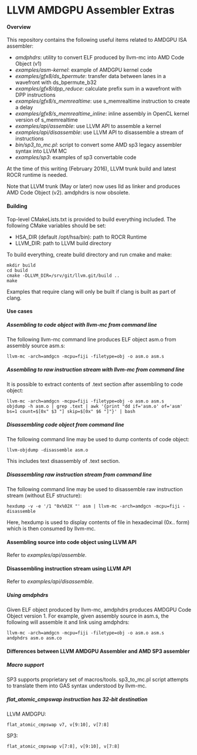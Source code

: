 LLVM AMDGPU Assembler Extras
============================

#### Overview
This repository contains the following useful items related to AMDGPU ISA assembler:

  * *amdphdrs*: utility to convert ELF produced by llvm-mc into AMD Code Object (v1)
  * *examples/asm-kernel*: example of AMDGPU kernel code 
  * *examples/gfx8/ds_bpermute*: transfer data between lanes in a wavefront with ds_bpermute_b32
  * *examples/gfx8/dpp_reduce*: calculate prefix sum in a wavefront with DPP instructions
  * *examples/gfx8/s_memrealtime*: use s_memrealtime instruction to create a delay
  * *examples/gfx8/s_memrealtime_inline*: inline assembly in OpenCL kernel version of s_memrealtime
  * *examples/api/assemble*: use LLVM API to assemble a kernel
  * *examples/api/disassemble*: use LLVM API to disassemble a stream of instructions
  * *bin/sp3_to_mc.pl*: script to convert some AMD sp3 legacy assembler syntax into LLVM MC
  * *examples/sp3*: examples of sp3 convertable code

At the time of this writing (February 2016), LLVM trunk build and latest ROCR runtime is needed.

Note that LLVM trunk (May or later) now uses lld as linker and produces AMD Code Object (v2).
amdphdrs is now obsolete.


#### Building

Top-level CMakeLists.txt is provided to build everything included. The following CMake variables
should be set:
  * HSA_DIR (default /opt/hsa/bin): path to ROCR Runtime
  * LLVM_DIR: path to LLVM build directory

To build everything, create build directory and run cmake and make:

    mkdir build
    cd build  
    cmake -DLLVM_DIR=/srv/git/llvm.git/build ..
    make

Examples that require clang will only be built if clang is built as part of clang.

#### Use cases

##### Assembling to code object with llvm-mc from command line

The following llvm-mc command line produces ELF object asm.o from assembly source asm.s:

    llvm-mc -arch=amdgcn -mcpu=fiji -filetype=obj -o asm.o asm.s


##### Assembling to raw instruction stream with llvm-mc from command line

It is possible to extract contents of .text section after assembling to code object:

    llvm-mc -arch=amdgcn -mcpu=fiji -filetype=obj -o asm.o asm.s
    objdump -h asm.o | grep .text | awk '{print "dd if='asm.o' of='asm' bs=1 count=$[0x" $3 "] skip=$[0x" $6 "]"}' | bash


##### Disassembling code object from command line

The following command line may be used to dump contents of code object:

    llvm-objdump -disassemble asm.o

This includes text disassembly of .text section.


##### Disassembling raw instruction stream from command line

The following command line may be used to disassemble raw instruction stream (without ELF structure):

    hexdump -v -e '/1 "0x%02X "' asm | llvm-mc -arch=amdgcn -mcpu=fiji -disassemble

Here, hexdump is used to display contents of file in hexadecimal (0x.. form) which
is then consumed by llvm-mc.


#### Assembling source into code object using LLVM API

Refer to *examples/api/assemble*.


#### Disassembling instruction stream using LLVM API

Refer to *examples/api/disassemble*.


##### Using amdphdrs

Given ELF object produced by llvm-mc, amdphdrs produces AMDGPU Code Object version 1.
For example, given assembly source in asm.s, the following will assemble it and link using amdphdrs:

    llvm-mc -arch=amdgcn -mcpu=fiji -filetype=obj -o asm.o asm.s
    andphdrs asm.o asm.co


#### Differences between LLVM AMDGPU Assembler and AMD SP3 assembler
##### Macro support
SP3 supports proprietary set of macros/tools. sp3_to_mc.pl script attempts
to translate them into GAS syntax understood by llvm-mc.

##### flat_atomic_cmpswap instruction has 32-bit destination

LLVM AMDGPU:

    flat_atomic_cmpswap v7, v[9:10], v[7:8]

SP3:

    flat_atomic_cmpswap v[7:8], v[9:10], v[7:8]
